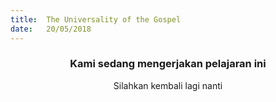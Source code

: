 ```yaml
---
title:  The Universality of the Gospel
date:   20/05/2018
---
```


### <center>Kami sedang mengerjakan pelajaran ini</center>
<center>Silahkan kembali lagi nanti</center>